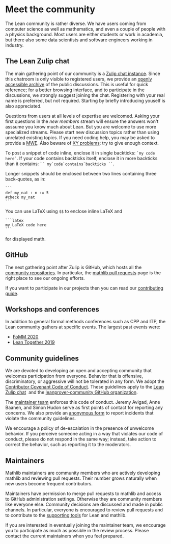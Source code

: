 # Meet the community

The Lean community is rather diverse. We have users coming from computer
science as well as mathematics, and even a couple of people with a
physics background.
Most users are either students or work in academia, but there also some
data scientists and software engineers working in industry.

## The Lean Zulip chat

The main gathering point of our community is a 
[Zulip chat instance](https://leanprover.zulipchat.com). 
Since this chatroom is only visible to registered users, we provide an 
[openly accessible archive](https://leanprover-community.github.io/archive/)
of the public discussions. 
This is useful for quick reference; for a better browsing interface, 
and to participate in the discussions, we strongly suggest joining the chat.
Registering with your real name is preferred, but not required. 
Starting by briefly introducing youself is also appreciated.

Questions from users at all levels of expertise are welcomed. 
Asking your first questions in the *new members* stream will ensure the answers
won't asssume you know much about Lean. But you are welcome to use more specialized streams.
Please start new discussion topics rather than using unrelated existing topics.
If you need coding help, you may be asked to provide a [MWE](mwe.html).
Also beware of [XY problems](https://mywiki.wooledge.org/XyProblem): try to give enough context.

To post a snippet of code inline, enclose it in single backticks: `` `my code here` ``. 
If your code contains backticks itself, enclose it in more backticks than it contains: 
``` `` my`code`contains`backticks `` ```.

Longer snippets should be enclosed between two lines containing three back-quotes, as in:
````
```
def my_nat : n := 5
#check my_nat
```
````

You can use LaTeX using `$$` to enclose inline LaTeX and 
````
```latex
my LaTeX code here
```
````

for displayed math.

## GitHub

The next gathering point after Zulip is GitHub, which hosts all the
[community repositories](https://github.com/leanprover-community).
In particular, the 
[mathlib pull requests](https://github.com/leanprover-community/mathlib/pulls) 
page is the right place to see our ongoing efforts.

If you want to participate in our projects then you can read our
[contributing guide](contribute/index.html).

## Workshops and conferences

In addition to general formal methods conferences such as CPP and ITP,
the Lean community gathers at specific events. 
The largest past events were:

* [FoMM 2020](http://www.andrew.cmu.edu/user/avigad/meetings/fomm2020/)
* [Lean Together 2019](https://lean-forward.github.io/lean-together/2019/)

## Community guidelines

We are devoted to developing an open and accepting community
that welcomes participation from everyone.
Behavior that is offensive, discriminatory, or aggressive
will not be tolerated in any form.
We adopt the [Contributor Covenant Code of Conduct](https://www.contributor-covenant.org/version/2/0/code_of_conduct/).
These guidelines apply to the 
[Lean Zulip chat](https://leanprover.zulipchat.com/) 
and the [leanprover-community GitHub organization](https://github.com/leanprover-community/).

The [maintainer team](#maintainers) enforces this code of conduct.
Jeremy Avigad, Anne Baanen, and Simon Hudon serve as first points of contact
for reporting any concerns.
We also provide an [anonymous form](https://docs.google.com/forms/d/e/1FAIpQLSdEjlFqJQV65F-yzRHl-lyWAt7TSUW1axPiQK3RyV67iu1h6Q/viewform)
to report incidents that violate the community guidelines.

We encourage a policy of de-escalation in the presence of unwelcome behavior.
If you perceive someone acting in a way that violates our code of conduct,
please do not respond in the same way; instead, take action to correct the behavior,
such as reporting it to the moderators.

## Maintainers

Mathlib maintainers are community members who are actively
developing mathlib and reviewing pull requests.
Their number grows naturally when new users become
frequent contributors.

Maintainers have permission to merge pull requests to mathlib
and access to GitHub administration settings.
Otherwise they are community members like everyone else.
Community decisions are discussed and made in public channels.
In particular, everyone is encouraged to review pull requests
and to contribute to the [supporting tools](http://github.com/leanprover-community/)
for Lean and mathlib.

If you are interested in eventually joining the maintainer team,
we encourage you to participate as much as possible in the review process.
Please contact the current maintainers when you feel prepared.